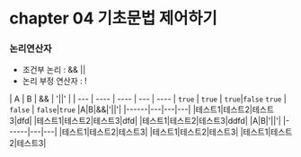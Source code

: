 # chapter 04 기초문법 제어하기
### 논리연산자
- 조건부 논리 : && ||
- 논리 부정 연산자 : !

| A | B | && | '||' |
| --- | ---- | ---- | --- | ---- |
`true` | `true` | `true`|`false`
`true` | `false` | `false`|`true`
|A|B|&&|'||'|
|------|---|---|---|
|테스트1|테스트2|테스트3|dfd|
|테스트1|테스트2|테스트3|dfd|
|테스트1|테스트2|테스트3|ddfd|
|A|B|'||'|
|------|---|---|
|테스트1|테스트2|테스트3|
|테스트1|테스트2|테스트3|
|테스트1|테스트2|테스트3|
